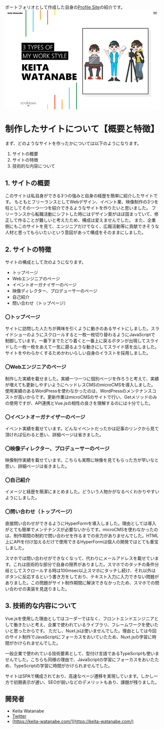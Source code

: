 ポートフォリオとして作成した自身の[Profile Site](https://keita-watanabe.com/)の紹介です。
![Portfolio Site](https://github.com/keitabox64/profileSite/blob/master/KeitaWatanabeOGImage.jpg)


# 制作したサイトについて【概要と特徴】
まず、どのようなサイトを作ったかについては以下のようになります。

1. サイトの概要
2. サイトの特徴
3. 技術的な内容について

## 1. サイトの概要
このサイトは私自身ができる3つの強みと自身の経歴を簡単に紹介したサイトです。
もともとフリーランスとしてWebデザイン、イベント業、映像制作の3つを柱としてその一つ一つを紹介できるようなサイトを作りたいと思いました。
フリーランスから転職活動にシフトした時にはデザイン案がほぼ固まっていて、修正して作ることが難しいと考えたため、構成は変えませんでした。
また、企業側にもこのサイトを見て、エンジニアだけでなく、広報活動等に貢献できそうな人材と思ってもらいたいという意図があって構成をそのままにしました。

## 2. サイトの特徴
サイトの構成として次のようになります。

- トップページ
- Webエンジニアのページ
- イベントオーガナイザーのページ
- 映像ディレクター、プロデューサーのページ
- 自己紹介
- 問い合わせ（トップページ）

### 〇トップページ
サイトに訪問した人たちが興味を引くように動きのあるサイトにしました。スライドショーのようにスクロールすると一枚一枚切り替わるようにJavaScriptで制御しています。一番下までたどり着くと一番上に戻るボタンが出現してスライドした一枚一枚をあえて一気に遡るような動きにしてスライド感を出しました。
サイトをやわらかくするためかわいらしい自身のイラストを採用しました。

### 〇Webエンジニアのページ
制作した実績を載せました。実績一つ一つに個別ページを作ろうと考えて、実績が増えても更新しやすいようにヘッドレスCMSのmicroCMSを導入しました。使用実績のあるWordPressを使わなかったのは、WordPressのメンテナンスコストが高いからです。更新作業はmicroCMSのサイトで行い、Getメソッドのみの使用ですが、API連携とVue.jsの相性の良さを理解するのには十分でした。

### 〇イベントオーガナイザーのページ
イベント実績を載せています。どんなイベントだったかは記事のリンクから見て頂ければ伝わると思い、詳細ページは省きました。

### 〇映像ディレクター、プロデューサーのページ
映像制作実績を載せています。こちらも実際に映像を見てもらった方が早いなと思い、詳細ページは省きました。

### 〇自己紹介
イメージと経歴を簡潔にまとめました。どういう人物かがなるべくわかりやすいようにしました。

### 〇問い合わせ（トップページ）
直接問い合わせができるようにHyperFormを導入しました。理由としては導入がとても簡単でメンテナンスが必要ないからです。microCMSを使わなかったのは、制作期間の制約で問い合わせを作るまでの余力がありませんでした。HTML上にAPIを付け加えるだけで使用できるHyperFormは個人の開発ではとても重宝しました。

スマホでは問い合わせができなくなって、代わりにメールアドレスを載せています。これは技術的な部分で自身の限界がありました。スマホでのタッチの条件分岐としてスクロールする時は100msec以上スマホにタッチし続け、それ以外はボタンに反応するという書き方をしており、テキスト入力に入力できない問題がありました。この問題がサイト制作期間に解決できなかったため、スマホでの問い合わせの実装を見送りました。

## 3. 技術的な内容について
Vue.jsを使用した理由としてはコーダーではなく、フロントエンドエンジニアとして働きたいと考え、企業で使われているライブラリ、フレームワークを使いたいと思ったからです。
ただし、Nuxt.jsは使いませんでした。理由としては今回のサイト制作でJavaScriptにフォーカスをおいていたため、Nuxt.jsの学習に時間がかけられませんでした。

一般企業で使われている技術要素として、型付け言語であるTypeScriptも使いませんでした。こちらも同様の理由で、JavaScriptの学習にフォーカスをおいたため、TypeScriptの学習に時間がかけられませんでした。

サイトはSPAで構成されており、高速なページ遷移を実現しています。しかし一方で初期表示が遅い、SEOが弱いなどのデメリットもあり、課題が残りました。

## 開発者
- Keita Watanabe
- [Twitter](https://twitter.com/ke_ke_ke_310)
- [https://keita-watanabe.com/](https://keita-watanabe.com/)
